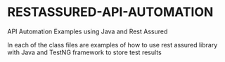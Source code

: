 # RESTASSURED-API-AUTOMATION
API Automation Examples using Java and Rest Assured

In each of the class files are examples of how to use rest assured library with Java and TestNG framework to store test results
